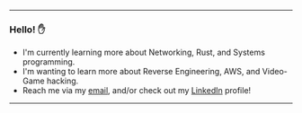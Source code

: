___

### Hello! ✋

- I'm currently learning more about Networking, Rust, and Systems programming. 
- I'm wanting to learn more about Reverse Engineering, AWS, and Video-Game hacking.
- Reach me via my [email](jackson.taylor.cowdrey@gmail.com), and/or check out my [LinkedIn](https://www.linkedin.com/in/jackson-cowdrey/) profile!

___
